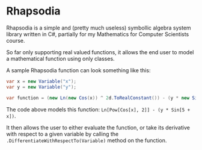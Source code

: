 # Rhapsodia

Rhapsodia is a simple and (pretty much useless) symbollic algebra system library written in C#, partially for my Mathematics for Computer Scientists course.

So far only supporting real valued functions, it allows the end user to model a mathematical function using only classes.

A sample Rhapsodia function can look something like this:

```cs
var x = new Variable("x");
var y = new Variable("y");

var function = (new Ln(new Cos(x)) ^ 2d.ToRealConstant()) - (y * new Sin(5d.ToRealConstant() + x));
```

The code above models this function: `Ln[Pow[Cos[x], 2]] - (y * Sin[5 + x])`.

It then allows the user to either evaluate the function, or take its derivative with respect to a given variable by calling the `.DifferentiateWithRespectTo(Variable)` method on the function.
